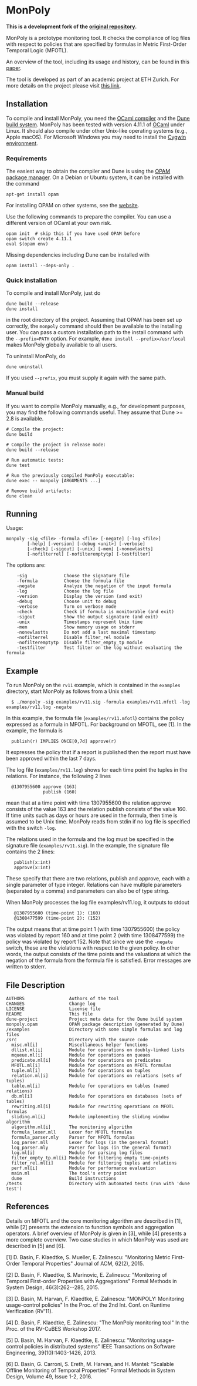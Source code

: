 MonPoly
=======

**This is a development fork of the [original
repository](https://bitbucket.org/monpoly/monpoly).**

MonPoly is a prototype monitoring tool. It checks the compliance of log files
with respect to policies that are specified by formulas in Metric First-Order
Temporal Logic (MFOTL).

An overview of the tool, including its usage and history, can be found in this
[paper](https://sourceforge.net/projects/monpoly/files/monpoly.pdf/download).

The tool is developed as part of an academic project at ETH Zurich. For more
details on the project please visit
[this link](https://www.infsec.ethz.ch/research/projects/mon_enf).


Installation
------------

To compile and install MonPoly, you need the [OCaml compiler](https://ocaml.org)
and the [Dune build system](https://dune.readthedocs.io). MonPoly has been
tested with version 4.11.1 of [OCaml](https://ocaml.org) under Linux. It should
also compile under other Unix-like operating systems (e.g., Apple macOS). For
Microsoft Windows you may need to install the [Cygwin
environment](https://www.cygwin.com/).

### Requirements

The easiest way to obtain the compiler and Dune is using the [OPAM package
manager](https://opam.ocaml.org). On a Debian or Ubuntu system, it can be
installed with the command
```
apt-get install opam
```
For installing OPAM on other systems, see the
[website](https://opam.ocaml.org/doc/Install.html).

Use the following commands to prepare the compiler. You can use a different
version of OCaml at your own risk.
```
opam init  # skip this if you have used OPAM before
opam switch create 4.11.1
eval $(opam env)
```

Missing dependencies including Dune can be installed with
```
opam install --deps-only .
```

### Quick installation

To compile and install MonPoly, just do
```
dune build --release
dune install
```
in the root directory of the project. Assuming that OPAM has been set up
correctly, the `monpoly` command should then be available to the installing
user. You can pass a custom installation path to the install command with the
`--prefix=PATH` option. For example, `dune install --prefix=/usr/local` makes
MonPoly globally available to all users.

To uninstall MonPoly, do
```
dune uninstall
```
If you used `--prefix`, you must supply it again with the same path.

### Manual build

If you want to compile MonPoly manually, e.g., for development purposes, you may
find the following commands useful. They assume that Dune >= 2.8 is available.
```
# Compile the project:
dune build

# Compile the project in release mode:
dune build --release

# Run automatic tests:
dune test

# Run the previously compiled MonPoly executable:
dune exec -- monpoly [ARGUMENTS ...]

# Remove build artifacts:
dune clean
```

Running
-------

Usage:
```
monpoly -sig <file> -formula <file> [-negate] [-log <file>]
        [-help] [-version] [-debug <unit>] [-verbose]
        [-check] [-sigout] [-unix] [-mem] [-nonewlastts]
        [-nofilterrel] [-nofilteremptytp] [-testfilter]
```

The options are:
```
    -sig              Choose the signature file
    -formula          Choose the formula file
    -negate           Analyze the negation of the input formula
    -log              Choose the log file
    -version          Display the version (and exit)
    -debug            Choose unit to debug
    -verbose          Turn on verbose mode
    -check            Check if formula is monitorable (and exit)
    -sigout           Show the output signature (and exit)
    -unix             Timestamps represent Unix time
    -mem              Show memory usage on stderr
    -nonewlastts      Do not add a last maximal timestamp
    -nofilterrel      Disable filter_rel module
    -nofilteremptytp  Disable filter_empty_tp module
    -testfilter       Test filter on the log without evaluating the formula
```


Example
-------

To run MonPoly on the `rv11` example, which is contained in the
`examples` directory, start MonPoly as follows from a Unix shell:
```
  $ ./monpoly -sig examples/rv11.sig -formula examples/rv11.mfotl -log examples/rv11.log -negate
```

In this example, the formula file (`examples/rv11.mfotl`) contains the
policy expressed as a formula in MFOTL.  For background on MFOTL, see
[1].  In the example, the formula is
```
  publish(r) IMPLIES ONCE[0,7d] approve(r)
```
It expresses the policy that if a report is published then the report
must have been approved within the last 7 days.

The log file (`examples/rv11.log`) shows for each time point the tuples
in the relations.  For instance, the following 2 lines
```
  @1307955600 approve (163)
              publish (160)
```
mean that at a time point with time 1307955600 the relation approve
consists of the value 163 and the relation publish consists of the
value 160.  If time units such as days or hours are used in the
formula, then time is assumed to be Unix time.  MonPoly reads from
stdin if no log file is specified with the switch `-log`.

The relations used in the formula and the log must be specified in the
signature file (`examples/rv11.sig`).  In the example, the signature file
contains the 2 lines:
```
   publish(x:int)
   approve(x:int)
```
These specify that there are two relations, publish and approve, each
with a single parameter of type integer.  Relations can have multiple
parameters (separated by a comma) and parameters can also be of type
string.

When MonPoly processes the log file examples/rv11.log, it outputs to
stdout
```
   @1307955600 (time-point 1): (160)
   @1308477599 (time-point 2): (152)
```
The output means that at time point 1 (with time 1307955600) the
policy was violated by report 160 and at time point 2 (with time
1308477599) the policy was violated by report 152.  Note that since we
use the `-negate` switch, these are the violations with respect to the
given policy.  In other words, the output consists of the time points
and the valuations at which the negation of the formula from the
formula file is satisfied.  Error messages are written to stderr.


File Description
----------------

```
AUTHORS                 Authors of the tool
CHANGES                 Change log
LICENSE                 License file
README                  This file
dune-project            Project meta data for the Dune build system
monpoly.opam            OPAM package description (generated by Dune)
/examples               Directory with some simple formulas and log files
/src                    Directory with the source code
  misc.ml[i]            Miscellaneous helper functions
  dllist.ml[i]          Module for operations on doubly-linked lists
  mqueue.ml[i]          Module for operations on queues
  predicate.ml[i]       Module for operations on predicates
  MFOTL.ml[i]           Module for operations on MFOTL formulas
  tuple.ml[i]           Module for operations on tuples
  relation.ml[i]        Module for operations on relations (sets of tuples)
  table.ml[i]           Module for operations on tables (named relations)
  db.ml[i]              Module for operations on databases (sets of tables)
  rewriting.ml[i]       Module for rewriting operations on MFOTL formulas
  sliding.ml[i]         Module implementing the sliding window algorithm
  algorithm.ml[i]       The monitoring algorithm
  formula_lexer.mll     Lexer for MFOTL formulas
  formula_parser.mly    Parser for MFOTL formulas
  log_parser.mll        Lexer for logs (in the general format)
  log_parser.mly        Parser for logs (in the general format)
  log.ml[i]             Module for parsing log files
  filter_empty_tp.ml[i] Module for filtering empty time-points
  filter_rel.ml[i]      Module for filtering tuples and relations
  perf.ml[i]            Module for performance evaluation
  main.ml               The tool's entry point
  dune                  Build instructions
/tests                  Directory with automated tests (run with 'dune test')
```

References
----------

Details on MFOTL and the core monitoring algorithm are described in
[1], while [2] presents the extension to function symbols and
aggregation operators.  A brief overview of MonPoly is given in [3],
while [4] presents a more complete overview.  Two case studies in
which MonPoly was used are described in [5] and [6].



[1] D. Basin, F. Klaedtke, S. Mueller, E. Zalinescu:
    "Monitoring Metric First-Order Temporal Properties"
    Journal of ACM, 62(2), 2015.

[2] D. Basin, F. Klaedtke, S. Marinovic, E. Zalinescu:
    "Monitoring of Temporal First-order Properties with Aggregations"
    Formal Methods in System Design, 46(3):262--285, 2015.

[3] D. Basin, M. Harvan, F. Klaedtke, E. Zalinescu:
    "MONPOLY: Monitoring usage-control policies"
    In the Proc. of the 2nd Int. Conf. on Runtime Verification (RV'11).

[4] D. Basin, F. Klaedtke, E. Zalinescu:
    "The MonPoly monitoring tool"
    In the Proc. of the RV-CuBES Workshop 2017.

[5] D. Basin, M. Harvan, F. Klaedtke, E. Zalinescu:
    "Monitoring usage-control policies in distributed systems"
    IEEE Transactions on Software Engineering, 39(10):1403-1426, 2013.

[6] D. Basin, G. Carroni, S. Ereth, M. Harvan, and H. Mantel:
    "Scalable Offline Monitoring of Temporal Properties"
    Formal Methods in System Design, Volume 49, Issue 1-2, 2016.
